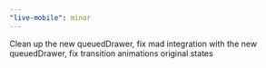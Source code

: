```yaml
---
"live-mobile": minor
---
```


Clean up the new queuedDrawer, fix mad integration with the new queuedDrawer, fix transition animations original states
